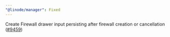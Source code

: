 ```yaml
---
"@linode/manager": Fixed
---
```


Create Firewall drawer input persisting after firewall creation or cancellation ([#9459](https://github.com/linode/manager/pull/9459))
